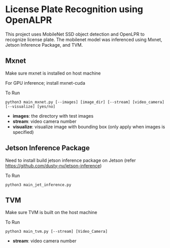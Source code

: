 # License Plate Recognition using OpenALPR

This project uses MobileNet SSD object detection and OpenLPR to recognize license plate. The mobilenet model was inferenced using Mxnet, Jetson Inference Package, and TVM.

## Mxnet
Make sure mxnet is installed on host machine

For GPU inference; install mxnet-cuda

To Run
```
python3 main_mxnet.py [--images] [image_dir] [--stream] [video_camera] [--visualize] [yes/no]
```

- **images**: the directory with test images
- **stream**: video camera number
- **visualize**: visualize image with bounding box (only apply when images is specified)

## Jetson Inference Package
Need to install build jetson inference package on Jetson (refer https://github.com/dusty-nv/jetson-inference)

To Run 
```
python3 main_jet_inference.py
```

## TVM
Make sure TVM is built on the host machine 

To Run
```
python3 main_tvm.py [--stream] [Video_Camera]
```
- **stream**: video camera number